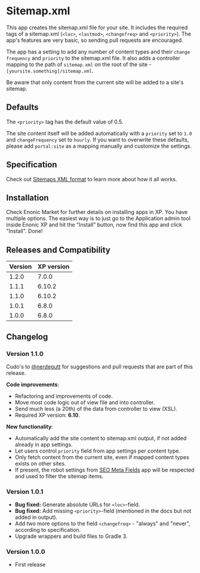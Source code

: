 # Sitemap.xml

This app creates the sitemap.xml file for your site. It includes the required tags of a sitemap.xml (`<loc>`, `<lastmod>`, `<changefreq>` and `<priority>`). The app's features are very basic, so sending pull requests are encouraged.

The app has a setting to add any number of content types and their `change frequency` and `priority` to the sitemap.xml file. It also adds a controller mapping to the path of `sitemap.xml` on the root of the site - `[yoursite.something]/sitemap.xml`.

Be aware that only content from the current site will be added to a site's sitemap.

## Defaults

The `<priority>` tag has the default value of 0.5.

The site content itself will be added automatically with a `priority` set to `1.0` and `changeFrequency` set to `hourly`. If you want to overwrite these defaults, please add `portal:site` as a mapping manually and customize the settings.

## Specification

Check out [Sitemaps XML format](https://www.sitemaps.org/protocol.html) to learn more about how it all works.

## Installation

Check Enonic Market for further details on installing apps in XP. You have multiple options. The easiest way is to just go to the Application admin tool inside Enonic XP and hit the "Install" button, now find this app and click "Install". Done!

## Releases and Compatibility
| Version | XP version |
| ------------- | ------------- |
| 1.2.0 | 7.0.0 |
| 1.1.1 | 6.10.2 |
| 1.1.0 | 6.10.2 |
| 1.0.1 | 6.8.0 |
| 1.0.0 | 6.8.0 |

## Changelog

### Version 1.1.0

Cudo's to [@nerdegutt](https://github.com/nerdegutt) for suggestions and pull requests that are part of this release.

**Code improvements**:
* Refactoring and improvements of code.
* Move most code logic out of view file and into controller.
* Send much less (a 20th) of the data from controller to view (XSL).
* Required XP version: **6.10**.

**New functionality**:
* Automatically add the site content to sitemap.xml output, if not added already in app settings.
* Let users control `priority` field from app settings per content type.
* Only fetch content from the current site, even if mapped content types exists on other sites.
* If present, the robot settings from [SEO Meta Fields](https://market.enonic.com/vendors/enonic/com.enonic.app.metafields) app will be respected and used to filter the sitemap items.

### Version 1.0.1

* **Bug fixed:** Generate absolute URLs for `<loc>`-field.  
* **Bug fixed:** Add missing `<priority>`-field (mentioned in the docs but not added in output).
* Add two more options to the field `<changefreq>` - "always" and "never", according to specification.  
* Upgrade wrappers and build files to Gradle 3.

### Version 1.0.0

* First release
